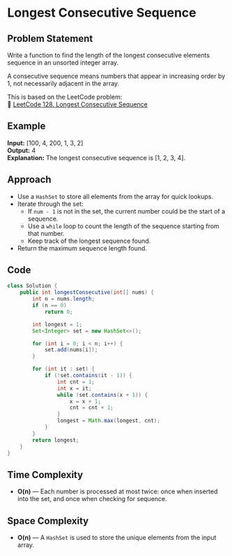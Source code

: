 # Longest Consecutive Sequence

## Problem Statement
Write a function to find the length of the longest consecutive elements sequence in an unsorted integer array.

A consecutive sequence means numbers that appear in increasing order by 1, not necessarily adjacent in the array.

This is based on the LeetCode problem:  
🔗 [LeetCode 128. Longest Consecutive Sequence](https://leetcode.com/problems/longest-consecutive-sequence/description/)

## Example
**Input:** [100, 4, 200, 1, 3, 2]  
**Output:** 4  
**Explanation:** The longest consecutive sequence is [1, 2, 3, 4].

## Approach
- Use a `HashSet` to store all elements from the array for quick lookups.
- Iterate through the set:
  - If `num - 1` is not in the set, the current number could be the start of a sequence.
  - Use a `while` loop to count the length of the sequence starting from that number.
  - Keep track of the longest sequence found.
- Return the maximum sequence length found.

## Code
```java
class Solution {
    public int longestConsecutive(int[] nums) {
        int n = nums.length;
        if (n == 0)
            return 0;

        int longest = 1;
        Set<Integer> set = new HashSet<>();

        for (int i = 0; i < n; i++) {
            set.add(nums[i]);
        }

        for (int it : set) {
            if (!set.contains(it - 1)) {
                int cnt = 1;
                int x = it;
                while (set.contains(x + 1)) {
                    x = x + 1;
                    cnt = cnt + 1;
                }
                longest = Math.max(longest, cnt);
            }
        }
        return longest;
    }
}
```

## Time Complexity
- **O(n)** — Each number is processed at most twice: once when inserted into the set, and once when checking for sequence.

## Space Complexity
- **O(n)** — A `HashSet` is used to store the unique elements from the input array.
